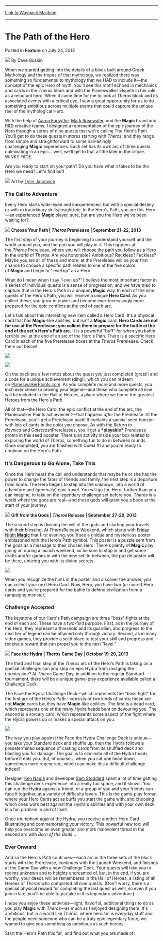 
---
[Link to Wayback Machine](https://web.archive.org/web/20211129023213/https://magic.wizards.com/en/articles/archive/feature/path-hero-2013-07-24)

[_metadata_:author]:- "Dave Guskin"
[_metadata_:description]:- "When we started getting into the details of a block built around Greek Mythology and the tropes of that mythology, we realized there was something so fundamental to mythology that we HAD to include it—the concept of the epic Hero of myth. You'll see this motif echoed in mechanics and cards in the Theros block and with the Planeswalker Elspeth in her role as a reluctant hero."
[_metadata_:generator]:- "Drupal 7 (http://drupal.org)"
[_metadata_:node]:- "353346"
[_metadata_:publish_date]:- "2013-07-24"
[_metadata_:source]:- "div-main-content"
[_metadata_:title]:- "The Path of the Hero"
[_metadata_:wayback_capture_timestamp]:- "2021-11-29 02:32:13"
[_metadata_:wayback_raw_url]:- "https://web.archive.org/web/20211129023213id_/https://magic.wizards.com/en/articles/archive/feature/path-hero-2013-07-24"
[_metadata_:wayback_url]:- "https://magic.wizards.com/en/articles/archive/feature/path-hero-2013-07-24"
---


The Path of the Hero
====================



 Posted in **Feature**
 on July 24, 2013 






![](https://media.magic.wizards.com/styles/auth_small/public/images/person/authorpic_DaveGuskin.jpg)
By Dave Guskin











When we started getting into the details of a block built around Greek Mythology and the tropes of that mythology, we realized there was something so fundamental to mythology that we HAD to include it—the concept of the epic Hero of myth. You'll see this motif echoed in mechanics and cards in the *Theros* block and with the Planeswalker Elspeth in her role as a reluctant hero. When it came time for me to look at *Theros* block and its associated events with a critical eye, I saw a great opportunity for us to do something ambitious across multiple events that could capture the unique feel of the mythological Hero.


With the help of [Aaron Forsythe](http://www.wizards.com/Magic/Magazine/Archive.aspx?author=Aaron%20Forsythe), [Mark Rosewater](http://www.wizards.com/Magic/Magazine/Archive.aspx?author=Mark%20Rosewater), and the **Magic** brand and R&D creative teams, I designed a representation of the epic journey of the Hero through a series of nine quests that we're calling The Hero's Path. You'll get to do these quests in stores starting with *Theros*, and they range from simple and straightforward to some nail-bitingly challenging **Magic** experiences. Each set has its own arc of three quests culminating in an epic... well, we'll get to that a little later in the article. WINKY FACE.


Are you ready to start on your path? Do you have what it takes to be the Hero we need? Let's find out!


![](https://media.wizards.com/images/magic/daily/features/feat257b_0_hh35wx77uf.jpg)
Art by [Tyler Jacobson](http://gatherer.wizards.com/pages/search/default.aspx?output=spoiler&method=visual&action=advanced&artist=%5B%22tyler%20jacobson%22%5D)


### The Call to Adventure


Every Hero starts wide-eyed and inexperienced, but with a special destiny or with extraordinary skills/insight/etc. In the Hero's Path, you are this Hero—an experienced **Magic** player, sure, but are you the Hero we've been waiting for?


![](https://media.wizards.com/images/magic/daily/features/feat257_subhead_1.jpg)
**Choose Your Path | *Theros* Prerelease | September 21-22, 2013**

The first step of your journey is beginning to understand yourself and the world around you, and the part you will play in it. This happens at the *Theros* Prerelease, where you will choose the path you follow as a Hero in the world of *Theros*. Are you honorable? Ambitious? Reckless? Feckless? Maybe you are all of these and more; at the Prerelease will be your first chance to choose a specific path related to one of the five colors of **Magic** and begin to "level up" as a Hero.


What do I mean when I say "level up?" I believe the most important factor in a series of individual quests is a sense of progression, and we have tried to capture that in the Hero's Path in a uniquely**Magic** way. In each of the nine quests of the Hero's Path, you will receive a unique **Hero Card**. As you collect these, you grow in power and become ever-increasingly more prepared for the epic conflicts at the end of each arc.


Let's talk about this interesting new item called a Hero Card. It's a physical card that has **Magic**-like abilities, but isn't a **Magic** card. **Hero Cards are not for use at the Prerelease; you collect them to prepare for the battle at the end of the set's Hero's Path arc.** It is a powerful "buff" for when you battle terrible evil at the end of an arc of the Hero's Path. There is a specific Hero Card in each of the five Prerelease boxes at the *Theros* Prerelease. Check them out below!


![](https://media.wizards.com/images/magic/daily/features/feat257b_heros1.jpg)

![](https://media.wizards.com/images/magic/daily/features/feat257b_heros2.jpg)

On the back are a few notes about the quest you just completed (grats!) and a code for a unique achievement (ding!), which you can redeem on [PlaneswalkerPoints.com](http://www.wizards.com/magic/planeswalkerpoints). As you complete more and more quests, you inch ever closer to proving your legend—and those who complete all nine will be included in the Hall of Heroes, a place where we honor the greatest Heroes from the Hero's Path.


All of that—the Hero Card, the epic conflict at the end of the arc, the Planeswalker Points achievement—that happens *after* the Prerelease. At the Prerelease, you'll get a Prerelease pack! It contains a special seed booster with lots of cards in the color you choose. As with the *Return to Ravnica* and *Gatecrash*Prereleases, you'll get a **\*playable\*** Prerelease promo in this seed booster. There's an activity inside your box related to exploring the world of *Theros*, something fun to do in between rounds. Once completed, you are finished with Quest #1 and you're ready to continue on the Hero's Path.


### It's Dangerous to Go Alone, Take This


Once the Hero hears the call and understands that maybe he or she has the power to change the fates of friends and family, the next step is a departure from home. The Hero begins to step into the unknown, into a world of adventure and (generally) epic travel. You will go far, Hero, further than you can imagine, to take on the legendary challenge set before you. *Theros* is a world where the gods are real—and those gods will grant you a boon at the start of your journey.


![](https://media.wizards.com/images/magic/daily/features/feat257_subhead_2.jpg)
**Gift from the Gods | *Theros* Release | September 27-29, 2013**

The second step is divining the will of the gods and starting your travels with their blessing. At *Theros*Release Weekend, which starts with [Friday Night **Magic**](http://www.wizards.com/Magic/TCG/Events.aspx?x=events/magic/fnm) that first evening, you'll see a unique and mysterious poster emblazoned with the Hero's Path symbol. This poster is a puzzle sent from the gods as a message to their chosen Hero. There's plenty of **Magic** play going on during a launch weekend, so be sure to stop in and get some drafts and/or games in with the new set! In between, the puzzle poster will be there, enticing you with its divine secrets.


![](https://media.wizards.com/images/magic/daily/features/feat257_puzzleart.jpg)

When you recognize the hints in the poster and discover the answer, you can collect your next Hero Card. Now, Hero, you have two (or more!) Hero cards and you're prepared for the battle to defend civilization from a rampaging monster.


### Challenge Accepted


The keystone of our Hero's Path campaign are three "boss" fights at the end of each arc. These have a two-fold purpose. First, as in the journey of the Hero, they represent a threshold and its guardian, and progress to the next tier of legend can be attained only through victory. Second, as in many video games, they provide a solid place to test your skill and progress and receive a reward that can propel you to the next "level."


![](https://media.wizards.com/images/magic/daily/features/feat257_subhead_3.jpg)
**Face the Hydra | *Theros* Game Day | October 19-20, 2013**

The third and final step of the *Theros* arc of the Hero's Path is taking on a special challenge: can you stop an epic Hydra from ravaging the countryside? At *Theros* Game Day, in addition to the regular Standard tournament, there will be a unique game-play experience available called a Challenge Deck.


The Face the Hydra Challenge Deck—which represents the "boss fight" for the first arc of the Hero's Path—consists of two kinds of cards; these are not **Magic** cards but they have **Magic**-like abilities. The first is a head card, which represents one of the many Hydra heads bent on devouring you. The second is a sorcery card, which represents some aspect of the fight where the Hydra powers up or makes a special attack on you.


![](https://media.wizards.com/images/magic/daily/features/feat257_challengecard.jpg)

The way you play against the Face the Hydra Challenge Deck is unique—you take your Standard deck and shuffle up, then the Hydra follows a predetermined sequence of casting cards from its shuffled deck and blasting you for damage. The goal is to eliminate all of the Hydra heads before it eats you. But, of course... when you cut one head down, sometimes more regenerate, which can make this a difficult challenge indeed!


Designer [Ken Nagle](http://www.wizards.com/Magic/Magazine/Archive.aspx?author=Ken%20nagle) and developer [Sam Stoddard](http://www.wizards.com/Magic/Magazine/Archive.aspx?author=Sam%20Stoddard) spent a lot of time getting this challenge deck experience into a really fun space, and it shows. You can run the Hydra against a friend, or a group of you and your friends can face it together, at a variety of difficulty levels. This is the game-play format where your Hero Cards act as buffs you start the game with, and choosing which ones work best against the Hydra's abilities and with your own deck is a fun problem in and of itself.


Once triumphant against the Hydra, you receive another Hero Card illustrating and commemorating your victory. This powerful new tool will help you overcome an even greater and more malevolent threat in the second arc with *Born of the Gods*...


### Ever Onward


And so the Hero's Path continues—each arc in the three sets of the block starts with the Prerelease, continues with the Launch Weekend, and finishes at the Game Day with a new Challenge Deck. Your quests will take you to realms unknown and to heights undreamed of, but, in the end, if you are worthy, your deeds will be remembered in the Hall of Heroes, a listing of all Heroes of *Theros* who completed all nine quests. (Don't worry, there's a special physical reward for completing the last quest as well, so even if you join in late, you'll be able to partake in this legendary adventure.)


I hope you enjoy these activities—light, flavorful, additional things to do as you play **Magic** with *Theros*—as much as I enjoyed designing them. It's ambitious, but in a world like *Theros*, where heroism is everyday stuff and the people need someone who can be a truly epic legendary force, we wanted to give you something as ambitious as such heroes.


Start the Hero's Path this fall, and find out what you are made of!







